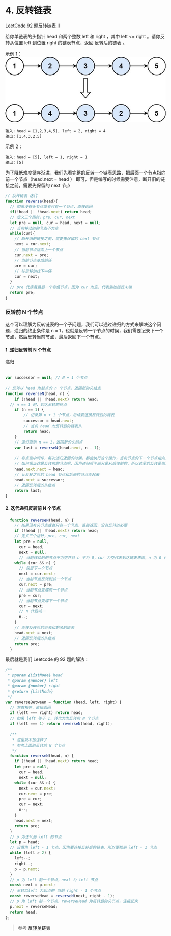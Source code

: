 # 4. 反转链表


[LeetCode 92 题反转链表 II](https://leetcode.cn/problems/reverse-linked-list-ii/description/)


<!-- :::tip -->
给你单链表的头指针 head 和两个整数 left 和 right ，其中 left <= right 。请你反转从位置 left 到位置 right 的链表节点，返回 反转后的链表 。
 

示例 1：
![Alt text](image-2.png)

```text
输入：head = [1,2,3,4,5], left = 2, right = 4
输出：[1,4,3,2,5]
```
示例 2：

```
输入：head = [5], left = 1, right = 1
输出：[5]
```


<!-- ::: -->

为了降低难度循序渐进，我们先看完整的反转一个链表思路，把后面一个节点指向前一个节点（head.next = head ） 即可，但是编写的时候需要注意，断开旧的链接之前，需要先保留的 next 节点

```js
// 反转链表 迭代
function reverse(head){
  // 如果没有头节点或者只有一个节点，直接返回
  if(!head || !head.next) return head;
  // 定义三个指针，pre, cur, next
  let pre = null, cur = head, next = null;
  // 当前移动的的节点不为空
  while(cur){
    // 断开旧的链接之前，需要先保留的 next 节点
    next = cur.next;
    // 当前节点指向上一个节点
    cur.next = pre;
    // 当前节点变成前任
    pre = cur;
    // 往后移动找下一任
    cur = next;
  }
  // pre 代表着最后一个有值节点，因为 cur 为空，代表到达链表末端
  return pre;
}
```



### 反转前 N 个节点

这个可以理解为反转链表的一个子问题，我们可以通过递归的方式来解决这个问题，递归的终止条件是 n = 1，也就是反转一个节点的时候，我们需要记录下一个节点，然后反转当前节点，最后返回下一个节点。


#### 1 .递归反转前 N 个节点

递归

```js

var successor = null; // N + 1 个节点

// 反转以 head 为起点的 n 个节点，返回新的头结点
function reverseN(head, n) {
    if (!head || !head.next) return head;
  // n == 1 时，到达反转的终点
    if (n == 1) {
        // 记录第 n + 1 个节点，后续要连接反转后的链表
        successor = head.next;
        // 当前 head 为反转后的链表头
        return head;
    }
    // 递归直到 n == 1，返回新的头结点
    var last = reverseN(head.next, n - 1);

    // 有点像中间件，每次递归返回的时候，都会执行这个操作，当前节点的下一个节点指向当前节点
    // 如何保证这是反转前的节点呢，因为递归后半部分是从后往前的，所以这里的反转是倒着的
    head.next.next = head;
    // 让反转之后的 head 节点和后面的节点连起来
    head.next = successor;
    // 返回反转后的头结点
    return last;
}

``` 

#### 2. 迭代递归反转前 N 个节点

```js
  function reverseN(head, n) {
    // 如果没有头节点或者只有一个节点，直接返回，没有反转的必要
    if (!head || !head.next) return head;
    // 定义三个指针，pre, cur, next
    let pre = null,
      cur = head,
      next = null;
      // 当前移动的的节点不为空并且 n 不为 0，cur 为空代表到达链表末端，n 为 0 代表反转完成
    while (cur && n) {
      // 保留下一个节点
      next = cur.next;
      // 当前节点反转到前一个节点
      cur.next = pre;
      // 当前节点变成前一个节点
      pre = cur;
      // 当前节点变成下一个节点
      cur = next;
      // n 计数减一
      n--;
    }
    // 连接反转后的链表和剩余的链表
    head.next = next;
    // 返回反转后的头结点
    return pre;
  }
```


最后就是我们 Leetcode 的 92 题的解法：

```js
/**
 * @param {ListNode} head
 * @param {number} left
 * @param {number} right
 * @return {ListNode}
 */
var reverseBetween = function (head, left, right) {
  // 左右相等，直接返回
  if (left === right) return head;
  // 如果 left 等于 1，转化为为反转前 N 个节点
  if (left === 1) return reverseN(head, right);

  /**
   * 这里就不加注释了
   * 参考上面的反转前 N 个节点
   */
  function reverseN(head, n) {
    if (!head || !head.next) return head;
    let pre = null,
      cur = head,
      next = null;
    while (cur && n) {
      next = cur.next;
      cur.next = pre;
      pre = cur;
      cur = next;
      n--;
    }
    head.next = next;
    return pre;
  }
  // p 为迭代到 left 的节点
  let p = head;
  // 设置为 left - 1 节点，因为要连接反转后的链表，所以要找到 left - 1 节点
  while (left > 2) {
    left--;
    right--;
    p = p.next;
  }
  // p 为 left 前一个节点，next 为 left 节点
  const next = p.next;
  // 反转以left 为起点的 当前 right - 1 个节点
  const reverseHead = reverseN(next, right - 1);
  // p 为 left 前一个节点，reverseHead 为反转后的头节点，连接起来
  p.next = reverseHead;
  return head;
};

```



> 参考 [反转单链表](https://labuladong.online/algo/data-structure/reverse-linked-list-recursion/#%E4%BA%8C%E3%80%81%E5%8F%8D%E8%BD%AC%E9%93%BE%E8%A1%A8%E5%89%8D-n-%E4%B8%AA%E8%8A%82%E7%82%B9)